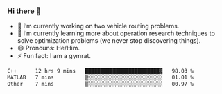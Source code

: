 ### Hi there 👋

- 🔭 I’m currently working on two vehicle routing problems.
- 🌱 I’m currently learning more about operation research techniques to solve optimization problems (we never stop discovering things).
- 😄 Pronouns: He/Him.
- ⚡ Fun fact: I am a gymrat.

<!-- - 📫 How to reach me: [oscarale930719@gmail.com](mailto:oscarale930719@gmail.com) -->

<!--
**oscaralejandro1907/oscaralejandro1907** is a ✨ _special_ ✨ repository because its `README.md` (this file) appears on your GitHub profile.

Here are some ideas to get you started:

- 🔭 I’m currently working on ...
- 🌱 I’m currently learning ...
- 👯 I’m looking to collaborate on ...
- 🤔 I’m looking for help with ...
- 💬 Ask me about ...
- 📫 How to reach me: ...
- 😄 Pronouns: ...
- ⚡ Fun fact: ...
-->

<!--START_SECTION:waka-->

```txt
C++      12 hrs 9 mins   ████████████████████████▓   98.03 %
MATLAB   7 mins          ▒░░░░░░░░░░░░░░░░░░░░░░░░   01.01 %
Other    7 mins          ▒░░░░░░░░░░░░░░░░░░░░░░░░   00.97 %
```

<!--END_SECTION:waka-->
